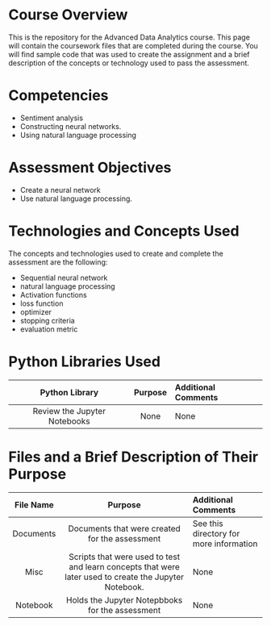 # Course Overview

This is the repository for the Advanced Data Analytics course. This page will contain the coursework files that are completed during the course.  You will find sample code that was used to create the assignment and a brief description of the concepts or technology used to pass the assessment. 

# Competencies
- Sentiment analysis
- Constructing neural networks.
- Using natural language processing

# Assessment Objectives
- Create a neural network
- Use natural language processing.

# Technologies and Concepts Used
The concepts and technologies used to create and complete the assessment are the following:
- Sequential neural network
- natural language processing
- Activation functions
- loss function
- optimizer
- stopping criteria
- evaluation metric


# Python Libraries Used
|**Python Library**|**Purpose**|**Additional Comments**|
|:-----:|:-----:|:-----|
|Review the Jupyter Notebooks| None | None |


# Files and a Brief Description of Their Purpose

|**File Name**|**Purpose**|**Additional Comments**|
|:-----:|:-----:|:-----|
| Documents | Documents that were created for the assessment |  See this directory for more information|
|Misc| Scripts that were used to test and learn concepts that were later used to create the Jupyter Notebook.| None |
|Notebook | Holds the Jupyter Notepbboks for the assessment| None|
